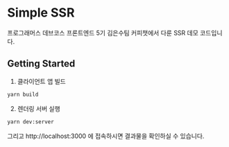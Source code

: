 # Simple SSR

프로그래머스 데브코스 프론트엔드 5기 김은수팀 커피챗에서 다룬 SSR 데모 코드입니다.

## Getting Started

1. 클라이언트 앱 빌드

```sh
yarn build
```

2. 렌더링 서버 실행

```sh
yarn dev:server
```

그리고 http://localhost:3000 에 접속하시면 결과물을 확인하실 수 있습니다.
